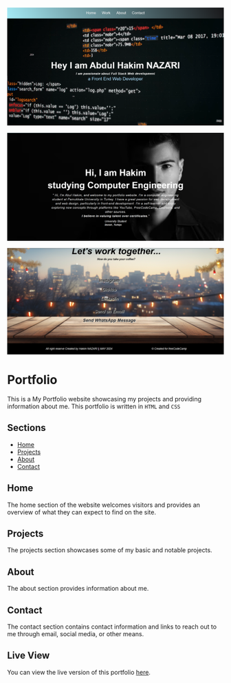 ![Portfolio home page](https://github.com/Hakim-CS/hakim-cs.github.io/blob/main/images/home%20page.png)

![About page](https://github.com/Hakim-CS/hakim-cs.github.io/blob/main/images/about.png)

![Contact page](https://github.com/Hakim-CS/hakim-cs.github.io/blob/main/images/contact.png)



# Portfolio

This is a My Portfolio website showcasing my projects and providing information about me.
This portfolio is written in `HTML` and `CSS`

## Sections

- [Home](#home)
- [Projects](#projects)
- [About](#about)
- [Contact](#contact)

## Home

The home section of the website welcomes visitors and provides an overview of what they can expect to find on the site.

## Projects

The projects section showcases some of my basic and notable projects.

## About

The about section provides information about me.

## Contact

The contact section contains contact information and links to reach out to me through email, social media, or other means.

## Live View

You can view the live version of this portfolio [here](https://hakim-cs.github.io).

